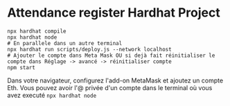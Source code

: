 # Attendance register Hardhat Project


```shell
npx hardhat compile
npx hardhat node
# En parallele dans un autre terminal
npx hardhat run scripts/deploy.js --network localhost
# Ajouter le compte dans Meta Mask OU si dejà fait réinitialiser le compte dans Réglage -> avancé -> réinitialiser compte
npm start
```
Dans votre navigateur, configurez l'add-on MetaMask et ajoutez un compte Eth.
Vous pouvez avoir l'@ privée d'un compte dans le terminal où vous avez executé `npx hardhat node`

